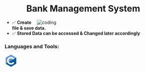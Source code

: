 <h1 align="center">Bank Management System</h1>


 <img align="right" alt="coding" width="400" src="https://img.freepik.com/premium-vector/bank-office-interior-professional-banking-service-finance-manager-clients-credit-deposit-consult-management-vector-concept_176411-627.jpg?w=2000">

 

 - ✅ **Create file & save data.** 
- ✅ **Stored Data can be accessed & Changed later accordingly**

</p>
<h3 align="left">Languages and Tools:</h3>
<p align="left"> <a href="https://www.cprogramming.com/" target="_blank" rel="noreferrer"> <img src="https://raw.githubusercontent.com/devicons/devicon/master/icons/c/c-original.svg" alt="c" width="40" height="40"/> </a>  </p>
